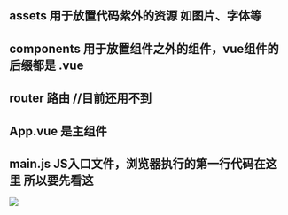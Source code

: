 ## assets  用于放置代码紫外的资源 如图片、字体等

## components 用于放置组件之外的组件，vue组件的后缀都是 .vue

## router 路由 //目前还用不到

## App.vue 是主组件 

## main.js JS入口文件，浏览器执行的第一行代码在这里 所以要先看这


![](https://camo.githubusercontent.com/e61c9e554db26e06ffe253c2e89a3b9f952c49b6/687474703a2f2f69312e7069696d672e636f6d2f3536373537312f626463616537616131633663646566652e6a7067)

